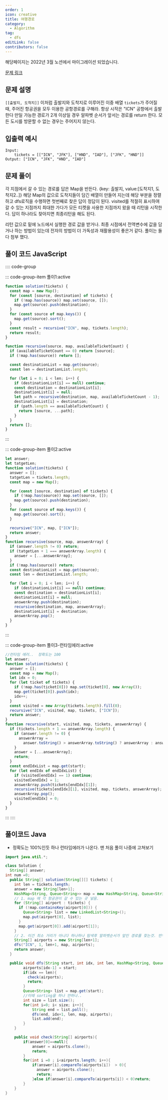 ```yaml
---
order: 1
icon: creative
title: 여행경로
category:
  - Algorithm
tag:
  - dfs
editLink: false
contributors: false
---
```


해당페이지는 2022년 3월 노션에서 마이그레이션 되었습니다.

[문제 링크](https://programmers.co.kr/learn/courses/30/lessons/43164)

## 문제 설명

`[[출발지, 도착지]]` 이처럼 출발지와 도착지로 이루어진 이중 배열 `tickets`가 주어질 때, 주어진 항공권을 모두 이용한 공항경로를 구해라.
항상 시작은 "ICN" 공항에서 출발한다 만일 가능한 경로가 2개 이상일 경우 알파벳 순서가 앞서는 경로를 return 한다. 모든 도시를 방문할 수 없는 경우는 주어지지 않는다.

## 입출력 예시

```
Input:
    tickets = [["ICN", "JFK"], ["HND", "IAD"], ["JFK", "HND"]]
Output: ["ICN", "JFK", "HND", "IAD"]
```

## 문제 풀이

각 지점에서 갈 수 있는 경로를 답은 Map을 반든다. {key: 출발지, value:[도착지1, 도착지2..]}
해당 Map의 값으로 도착지들이 담긴 배열이 만들어 지는데 해당 부분을 정렬하고 dfs로직을 수행하면
첫번째로 찾은 답이 정답이 된다. visited를 적절히 표시하여 갈 수 있는 지점까지 최대한 가다가
모든 티켓을 사용한 지점까지 왔을 때 리턴을 시작한다. 답이 하나라도 찾아지면 최종리턴을 해도 된다.

리턴 값으로 밑에 노드에서 실행한 경로 값을 받거나. 최종 시점에서 전역변수에 값을 담거나 하는 방법이 있는데 전자의 방법이 더 가독성과 재활용성이 좋은거 같다. 풀이는 둘 다 첨부 했다.

## 풀이 코드 JavaScript

:::: code-group

::: code-group-item 풀이1:active

```js
function solution(tickets) {
  const map = new Map();
  for (const [source, destination] of tickets) {
    if (!map.has(source)) map.set(source, []);
    map.get(source).push(destination);
  }
  for (const source of map.keys()) {
    map.get(source).sort();
  }
  const result = recursive("ICN", map, tickets.length);
  return result;
}

function recursive(source, map, availableTicketCount) {
  if (availableTicketCount == 0) return [source];
  if (!map.has(source)) return [];

  const destinationList = map.get(source);
  const len = destinationList.length;

  for (let i = 0; i < len; i++) {
    if (destinationList[i] == null) continue;
    const destination = destinationList[i];
    destinationList[i] = null;
    let path = recursive(destination, map, availableTicketCount - 1);
    destinationList[i] = destination;
    if (path.length == availableTicketCount) {
      return [source, ...path];
    }
  }
  return [];
}
```

:::

::: code-group-item 풀이2:active

```js
let answer;
let tatgetLen;
function solution(tickets) {
  answer = [];
  tatgetLen = tickets.length;
  const map = new Map();

  for (const [source, destination] of tickets) {
    if (!map.has(source)) map.set(source, []);
    map.get(source).push(destination);
  }
  for (const source of map.keys()) {
    map.get(source).sort();
  }

  recursive("ICN", map, ["ICN"]);
  return answer;
}
function recursive(source, map, answerArray) {
  if (answer.length != 0) return;
  if (tatgetLen + 1 === answerArray.length) {
    answer = [...answerArray];
  }
  if (!map.has(source)) return;
  const destinationList = map.get(source);
  const len = destinationList.length;

  for (let i = 0; i < len; i++) {
    if (destinationList[i] == null) continue;
    const destination = destinationList[i];
    destinationList[i] = null;
    answerArray.push(destination);
    recursive(destination, map, answerArray);
    destinationList[i] = destination;
    answerArray.pop();
  }
}
```

:::

::: code-group-item 풀이3-런타임에러:active

```js
//런타임 에러..  정확도는 100
let answer;
function solution(tickets) {
  answer = [];
  const map = new Map();
  let idx = 0;
  for (let ticket of tickets) {
    if (!map.has(ticket[0])) map.set(ticket[0], new Array());
    map.get(ticket[0]).push(idx);
    idx++;
  }
  const visited = new Array(tickets.length).fill(0);
  recursive("ICN", visited, map, tickets, ["ICN"]);
  return answer;
}
function recursive(start, visited, map, tickets, answerArray) {
  if (tickets.length + 1 == answerArray.length) {
    if (answer.length != 0) {
      answerArray =
        answer.toString() > answerArray.toString() ? answerArray : answer;
    }
    answer = [...answerArray];
    return;
  }
  const endIdxList = map.get(start);
  for (let endIdx of endIdxList) {
    if (visited[endIdx] == 1) continue;
    visited[endIdx] = 1;
    answerArray.push(tickets[endIdx][1]);
    recursive(tickets[endIdx][1], visited, map, tickets, answerArray);
    answerArray.pop();
    visited[endIdx] = 0;
  }
}
```

:::
::::

## 풀이코드 Java

- 정확도는 100%인듯 하나 런타임에러가 나온다. 맨 처음 풀이 나중에 고쳐보기

```java
import java.util.*;

class Solution {
  String[] answer;
int num =0;
  public String[] solution(String[][] tickets) {
    int len = tickets.length;
    answer = new String[len+1];
    HashMap<String, Queue<String>> map = new HashMap<String, Queue<String>>();
    // 1. map 에 각 항공권이 갈 수 있는 곳 넣음.
    for (String[] airport : tickets) {
      if (!map.containsKey(airport[0])) {
        Queue<String> list = new LinkedList<String>();
        map.put(airport[0], list);
      }
      map.get(airport[0]).add(airport[1]);
    }
    // 2. 이건 최소 거리가 아니다 하나하나 탐색후 알파벳순서가 앞인 경로를 찾는것. 만약 정렬이 되었다면.. 바로 리턴 할 수 있다는 장점이 있다
    String[] airports = new String[len+1];
    dfs("ICN", 1, len+1, map, airports);
    return answer;
  }

  public void dfs(String start, int idx, int len, HashMap<String, Queue<String>> map, String[] airports){
        airports[idx-1] = start;
        if(idx == len){
          check(airports);
          return;
        }
        Queue<String> list = map.get(start);
        //이때 sorting을 하나 안하나..
        int size = list.size();
        for(int i=0; i< size; i++){
            String end = list.poll();
            dfs(end, idx+1, len, map, airports);
            list.add(end);
        }
    }

    public void check(String[] airports){
        if(answer[0]==null){
            answer = airports.clone();
            return;
        }
        for(int i =0 ; i<airports.length; i++){
            if(answer[i].compareTo(airports[i])  > 0){
              answer = airports.clone();
              return;
            }else if(answer[i].compareTo(airports[i]) < 0)return;
        }
    }
}
```
